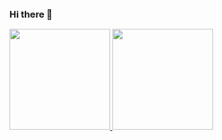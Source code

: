 ### Hi there 👋

 <div>
  <a href="https://github.com/rafaluc">
  <img height="180em" src="https://github-readme-stats.vercel.app/api?username=rafaluc&show_icons=true&theme=dark&include_all_commits=true&count_private=true"/>
  <img height="180em" src="https://github-readme-stats.vercel.app/api/top-langs/?username=rafaluc&layout=compact&langs_count=7&theme=dark"/>
</div>
